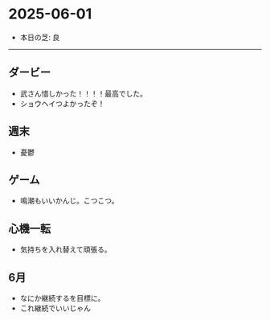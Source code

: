 # 2025-06-01

- 本日の芝: 良

---

## ダービー
- 武さん惜しかった！！！！最高でした。
- ショウヘイつよかったぞ！

## 週末
- 憂鬱

## ゲーム
- 鳴潮もいいかんじ。こつこつ。

## 心機一転
- 気持ちを入れ替えて頑張る。

## 6月
- なにか継続するを目標に。
- これ継続でいいじゃん